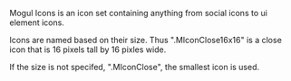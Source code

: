 Mogul Icons is an icon set containing anything from social icons to ui element icons.

Icons are named based on their size. Thus ".MIconClose16x16" is a close icon that is 16 pixels tall by 16 pixles wide.

If the size is not specifed, ".MIconClose", the smallest icon is used.
